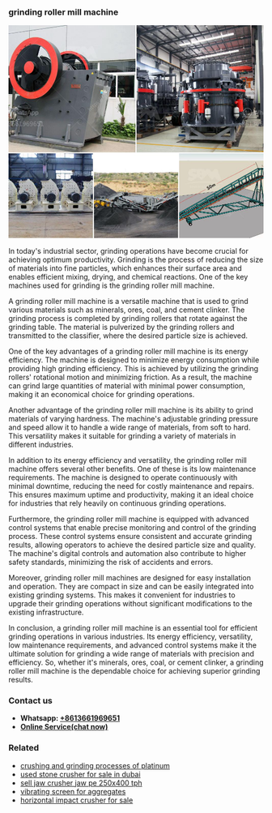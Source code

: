 <h3>grinding roller mill machine</h3><img src='1706768233.jpg' alt=''><p>In today's industrial sector, grinding operations have become crucial for achieving optimum productivity. Grinding is the process of reducing the size of materials into fine particles, which enhances their surface area and enables efficient mixing, drying, and chemical reactions. One of the key machines used for grinding is the grinding roller mill machine.</p><p>A grinding roller mill machine is a versatile machine that is used to grind various materials such as minerals, ores, coal, and cement clinker. The grinding process is completed by grinding rollers that rotate against the grinding table. The material is pulverized by the grinding rollers and transmitted to the classifier, where the desired particle size is achieved.</p><p>One of the key advantages of a grinding roller mill machine is its energy efficiency. The machine is designed to minimize energy consumption while providing high grinding efficiency. This is achieved by utilizing the grinding rollers' rotational motion and minimizing friction. As a result, the machine can grind large quantities of material with minimal power consumption, making it an economical choice for grinding operations.</p><p>Another advantage of the grinding roller mill machine is its ability to grind materials of varying hardness. The machine's adjustable grinding pressure and speed allow it to handle a wide range of materials, from soft to hard. This versatility makes it suitable for grinding a variety of materials in different industries.</p><p>In addition to its energy efficiency and versatility, the grinding roller mill machine offers several other benefits. One of these is its low maintenance requirements. The machine is designed to operate continuously with minimal downtime, reducing the need for costly maintenance and repairs. This ensures maximum uptime and productivity, making it an ideal choice for industries that rely heavily on continuous grinding operations.</p><p>Furthermore, the grinding roller mill machine is equipped with advanced control systems that enable precise monitoring and control of the grinding process. These control systems ensure consistent and accurate grinding results, allowing operators to achieve the desired particle size and quality. The machine's digital controls and automation also contribute to higher safety standards, minimizing the risk of accidents and errors.</p><p>Moreover, grinding roller mill machines are designed for easy installation and operation. They are compact in size and can be easily integrated into existing grinding systems. This makes it convenient for industries to upgrade their grinding operations without significant modifications to the existing infrastructure.</p><p>In conclusion, a grinding roller mill machine is an essential tool for efficient grinding operations in various industries. Its energy efficiency, versatility, low maintenance requirements, and advanced control systems make it the ultimate solution for grinding a wide range of materials with precision and efficiency. So, whether it's minerals, ores, coal, or cement clinker, a grinding roller mill machine is the dependable choice for achieving superior grinding results.</p><h3>Contact us</h3><ul><li><strong>Whatsapp:&nbsp;<a href="https://wa.me/8613661969651">+8613661969651</a></strong></li><li><a href="https://swt.shibang-china.com/?git&amp;zhl&amp;grinding roller mill machine"><strong>Online Service(chat now)</strong></a></li></ul><h3>Related</h3><ul><li><a href='crushing and grinding processes of platinum.md'>crushing and grinding processes of platinum</a></li><li><a href='used stone crusher for sale in dubai.md'>used stone crusher for sale in dubai</a></li><li><a href='sell jaw crusher jaw pe 250x400 tph.md'>sell jaw crusher jaw pe 250x400 tph</a></li><li><a href='vibrating screen for aggregates.md'>vibrating screen for aggregates</a></li><li><a href='horizontal impact crusher for sale.md'>horizontal impact crusher for sale</a></li></ul>